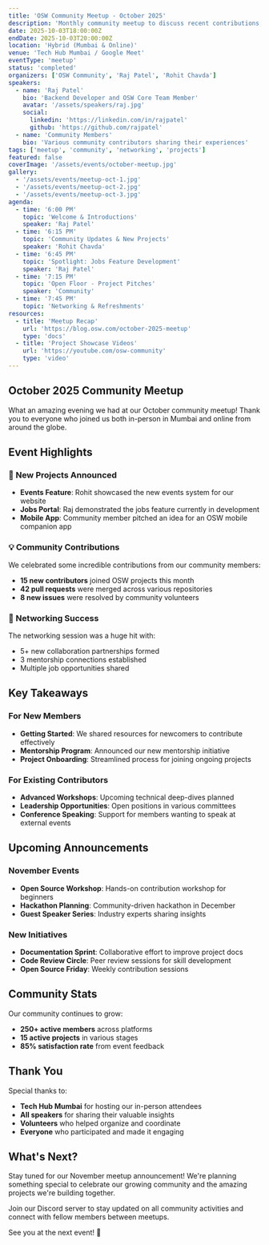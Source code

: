 ```yaml
---
title: 'OSW Community Meetup - October 2025'
description: 'Monthly community meetup to discuss recent contributions, upcoming projects, and network with fellow developers.'
date: 2025-10-03T18:00:00Z
endDate: 2025-10-03T20:00:00Z
location: 'Hybrid (Mumbai & Online)'
venue: 'Tech Hub Mumbai / Google Meet'
eventType: 'meetup'
status: 'completed'
organizers: ['OSW Community', 'Raj Patel', 'Rohit Chavda']
speakers:
  - name: 'Raj Patel'
    bio: 'Backend Developer and OSW Core Team Member'
    avatar: '/assets/speakers/raj.jpg'
    social:
      linkedin: 'https://linkedin.com/in/rajpatel'
      github: 'https://github.com/rajpatel'
  - name: 'Community Members'
    bio: 'Various community contributors sharing their experiences'
tags: ['meetup', 'community', 'networking', 'projects']
featured: false
coverImage: '/assets/events/october-meetup.jpg'
gallery:
  - '/assets/events/meetup-oct-1.jpg'
  - '/assets/events/meetup-oct-2.jpg'
  - '/assets/events/meetup-oct-3.jpg'
agenda:
  - time: '6:00 PM'
    topic: 'Welcome & Introductions'
    speaker: 'Raj Patel'
  - time: '6:15 PM'
    topic: 'Community Updates & New Projects'
    speaker: 'Rohit Chavda'
  - time: '6:45 PM'
    topic: 'Spotlight: Jobs Feature Development'
    speaker: 'Raj Patel'
  - time: '7:15 PM'
    topic: 'Open Floor - Project Pitches'
    speaker: 'Community'
  - time: '7:45 PM'
    topic: 'Networking & Refreshments'
resources:
  - title: 'Meetup Recap'
    url: 'https://blog.osw.com/october-2025-meetup'
    type: 'docs'
  - title: 'Project Showcase Videos'
    url: 'https://youtube.com/osw-community'
    type: 'video'
---
```


## October 2025 Community Meetup

What an amazing evening we had at our October community meetup! Thank you to everyone who joined us both in-person in Mumbai and online from around the globe.

## Event Highlights

### 🚀 New Projects Announced

- **Events Feature**: Rohit showcased the new events system for our website
- **Jobs Portal**: Raj demonstrated the jobs feature currently in development
- **Mobile App**: Community member pitched an idea for an OSW mobile companion app

### 💡 Community Contributions

We celebrated some incredible contributions from our community members:

- **15 new contributors** joined OSW projects this month
- **42 pull requests** were merged across various repositories
- **8 new issues** were resolved by community volunteers

### 🤝 Networking Success

The networking session was a huge hit with:

- 5+ new collaboration partnerships formed
- 3 mentorship connections established
- Multiple job opportunities shared

## Key Takeaways

### For New Members

- **Getting Started**: We shared resources for newcomers to contribute effectively
- **Mentorship Program**: Announced our new mentorship initiative
- **Project Onboarding**: Streamlined process for joining ongoing projects

### For Existing Contributors

- **Advanced Workshops**: Upcoming technical deep-dives planned
- **Leadership Opportunities**: Open positions in various committees
- **Conference Speaking**: Support for members wanting to speak at external events

## Upcoming Announcements

### November Events

- **Open Source Workshop**: Hands-on contribution workshop for beginners
- **Hackathon Planning**: Community-driven hackathon in December
- **Guest Speaker Series**: Industry experts sharing insights

### New Initiatives

- **Documentation Sprint**: Collaborative effort to improve project docs
- **Code Review Circle**: Peer review sessions for skill development
- **Open Source Friday**: Weekly contribution sessions

## Community Stats

Our community continues to grow:

- **250+ active members** across platforms
- **15 active projects** in various stages
- **85% satisfaction rate** from event feedback

## Thank You

Special thanks to:

- **Tech Hub Mumbai** for hosting our in-person attendees
- **All speakers** for sharing their valuable insights
- **Volunteers** who helped organize and coordinate
- **Everyone** who participated and made it engaging

## What's Next?

Stay tuned for our November meetup announcement! We're planning something special to celebrate our growing community and the amazing projects we're building together.

Join our Discord server to stay updated on all community activities and connect with fellow members between meetups.

See you at the next event! 🚀
